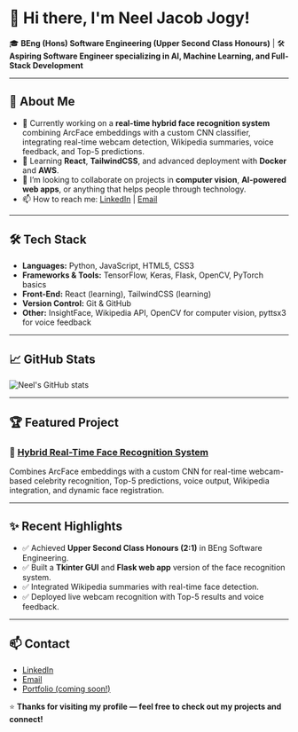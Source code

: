 # 👋 Hi there, I'm Neel Jacob Jogy!

🎓 **BEng (Hons) Software Engineering (Upper Second Class Honours)** | 🛠 **Aspiring Software Engineer specializing in AI, Machine Learning, and Full-Stack Development**

---

## 🚀 About Me

- 🔭 Currently working on a **real-time hybrid face recognition system** combining ArcFace embeddings with a custom CNN classifier, integrating real-time webcam detection, Wikipedia summaries, voice feedback, and Top-5 predictions.
- 🌱 Learning **React**, **TailwindCSS**, and advanced deployment with **Docker** and **AWS**.
- 👯 I’m looking to collaborate on projects in **computer vision**, **AI-powered web apps**, or anything that helps people through technology.
- 📫 How to reach me: [LinkedIn](https://www.linkedin.com/) | [Email](mailto:your.email@example.com)

---

## 🛠 Tech Stack

- **Languages:** Python, JavaScript, HTML5, CSS3
- **Frameworks & Tools:** TensorFlow, Keras, Flask, OpenCV, PyTorch basics
- **Front-End:** React (learning), TailwindCSS (learning)
- **Version Control:** Git & GitHub
- **Other:** InsightFace, Wikipedia API, OpenCV for computer vision, pyttsx3 for voice feedback

---

## 📈 GitHub Stats

![Neel's GitHub stats](https://github-readme-stats.vercel.app/api?username=neeljogy&show_icons=true&theme=tokyonight)

---

## 🏆 Featured Project

### 🔹 [Hybrid Real-Time Face Recognition System](https://github.com/neeljogy/face-recognition-app)

Combines ArcFace embeddings with a custom CNN for real-time webcam-based celebrity recognition, Top-5 predictions, voice output, Wikipedia integration, and dynamic face registration.

---

## ✨ Recent Highlights

- ✅ Achieved **Upper Second Class Honours (2:1)** in BEng Software Engineering.
- ✅ Built a **Tkinter GUI** and **Flask web app** version of the face recognition system.
- ✅ Integrated Wikipedia summaries with real-time face detection.
- ✅ Deployed live webcam recognition with Top-5 results and voice feedback.

---

## 📫 Contact

- [LinkedIn](https://www.linkedin.com/in/neel-jacob-jogy)
- [Email](mailto:neeljacob2002@gmail.com)
- [Portfolio (coming soon!)](#)

⭐️ **Thanks for visiting my profile — feel free to check out my projects and connect!**
